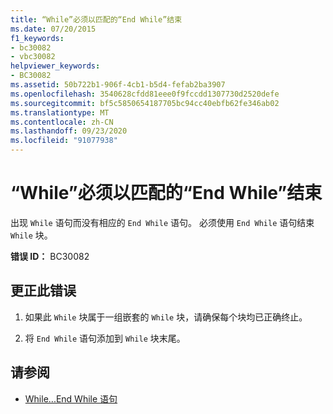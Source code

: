 ```yaml
---
title: “While”必须以匹配的“End While”结束
ms.date: 07/20/2015
f1_keywords:
- bc30082
- vbc30082
helpviewer_keywords:
- BC30082
ms.assetid: 50b722b1-906f-4cb1-b5d4-fefab2ba3907
ms.openlocfilehash: 3540628cfdd81eee0f9fccdd1307730d2520defe
ms.sourcegitcommit: bf5c5850654187705bc94cc40ebfb62fe346ab02
ms.translationtype: MT
ms.contentlocale: zh-CN
ms.lasthandoff: 09/23/2020
ms.locfileid: "91077938"
---
```

# <a name="while-must-end-with-a-matching-end-while"></a>“While”必须以匹配的“End While”结束

出现 `While` 语句而没有相应的 `End While` 语句。 必须使用 `End While` 语句结束 `While` 块。  
  
 **错误 ID：** BC30082  
  
## <a name="to-correct-this-error"></a>更正此错误  
  
1. 如果此 `While` 块属于一组嵌套的 `While` 块，请确保每个块均已正确终止。  
  
2. 将 `End While` 语句添加到 `While` 块末尾。  
  
## <a name="see-also"></a>请参阅

- [While...End While 语句](../language-reference/statements/while-end-while-statement.md)
